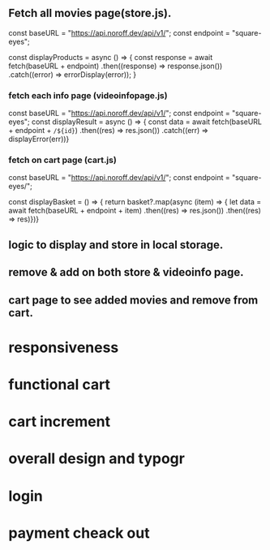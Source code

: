 ## Fetch all movies page(store.js).

 const baseURL = "https://api.noroff.dev/api/v1/";
 const endpoint = "square-eyes";

 const displayProducts = async () => {
  const response = await fetch(baseURL + endpoint)
    .then((response) => response.json())
    .catch((error) => errorDisplay(error));
}

### fetch each info page (videoinfopage.js)

const baseURL = "https://api.noroff.dev/api/v1/";
const endpoint = "square-eyes";
const displayResult = async () => {
  const data = await fetch(baseURL + endpoint + `/${id}`)
    .then((res) => res.json())
    .catch((err) => displayError(err))}

### fetch on cart page (cart.js)

const baseURL = "https://api.noroff.dev/api/v1/";
const endpoint = "square-eyes/";

const displayBasket = () => {
  return basket?.map(async (item) => {
    let data = await fetch(baseURL + endpoint + item)
      .then((res) => res.json())
      .then((res) => res)})}
      

   
## logic to display and store in local storage.

## remove & add on both store & videoinfo page.

## cart page to see added movies and remove from cart.



# responsiveness
# functional cart
# cart increment
# overall design and typogr 
# login 
# payment cheack out